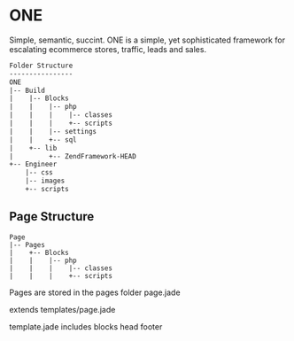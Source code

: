 ONE 
====
Simple, semantic, succint. 
ONE is a simple, yet sophisticated framework for escalating ecommerce stores, traffic, leads and sales.

```html
Folder Structure
----------------
ONE
|-- Build
|    |-- Blocks 
|    |    |-- php
|    |    |    |-- classes
|    |    |    +-- scripts
|    |    |-- settings
|    |    +-- sql
|    +-- lib
|         +-- ZendFramework-HEAD
+-- Engineer
	|-- css
	|-- images
	+-- scripts

```
Page Structure
----------------
```
Page
|-- Pages
|    +-- Blocks 
|    |    |-- php
|    |    |    |-- classes
|    |    |    +-- scripts

```

Pages are stored in the pages folder
page.jade 

extends templates/page.jade

template.jade includes blocks 
head
footer

